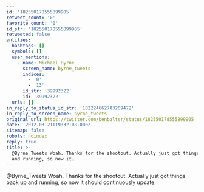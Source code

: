 ```yaml
---
id: '182550178555899905'
retweet_count: '0'
favorite_count: '0'
id_str: '182550178555899905'
retweeted: false
entities:
  hashtags: []
  symbols: []
  user_mentions:
    - name: Michael Byrne
      screen_name: byrne_tweets
      indices:
        - '0'
        - '13'
      id_str: '39992322'
      id: '39992322'
  urls: []
in_reply_to_status_id_str: '182224662783209472'
in_reply_to_screen_name: byrne_tweets
original_url: https://twitter.com/benbalter/status/182550178555899905
date: '2012-03-21T19:32:08.000Z'
sitemap: false
robots: noindex
reply: true
title: >-
  @Byrne_Tweets Woah. Thanks for the shootout. Actually just got things back up
  and running, so now it…
---
```


@Byrne_Tweets Woah. Thanks for the shootout. Actually just got things back up and running, so now it should continuously update.